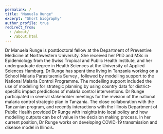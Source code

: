 ```yaml
---
permalink: /
title: "Manuela Runge"
excerpt: "Short biography"
author_profile: true
redirect_from: 
  - /about/
  - /about.html
---
```


Dr Manuela Runge is postdoctoral fellow at the Department of Preventive Medicine at Northwestern University. 
She received her PhD and MSc in Epidemiology from the Swiss Tropical and Public Health Institute, and her undergraduate degree in Health Sciences at the University of Applied Sciences Hamburg. 
Dr Runge has spent time living in Tanzania working on a School Malaria Parasitaemia Survey , followed by modelling support to the National Malaria Control Programme. 
The modelling support included the use of modelling for strategic planning by using country data for district-specific impact predictions of malaria control interventions. 
Dr Runge participated in several stakeholder meetings for the revision of the national malaria control strategic plan in Tanzania. 
The close collaboration with the Tanzanian program, and recently interactions with the Illinois Department of Public Health provided Dr Runge with insights into local policy and how modelling outputs can be of value in the decision making process. 
In her current position, Dr Runge works on developing COVID-19 transmission and disease model in Illinois.  
